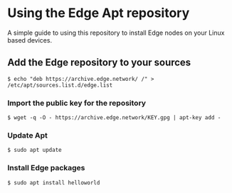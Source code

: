 # Using the Edge Apt repository

A simple guide to using this repository to install Edge nodes on your Linux based devices.

## Add the Edge repository to your sources

	$ echo "deb https://archive.edge.network/ /" > /etc/apt/sources.list.d/edge.list

### Import the public key for the repository

	$ wget -q -O - https://archive.edge.network/KEY.gpg | apt-key add -

### Update Apt

	$ sudo apt update

### Install Edge packages

	$ sudo apt install helloworld
